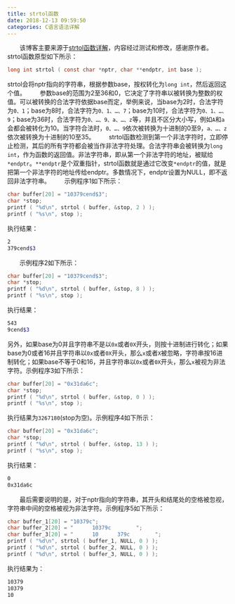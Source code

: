 ```yaml
---
title: strtol函数
date: 2018-12-13 09:59:50
categories: C语言语法详解
---
```

&emsp;&emsp;该博客主要来源于[strtol函数详解](https://blog.csdn.net/S031302306/article/details/52060914)，内容经过测试和修改，感谢原作者。
&emsp;&emsp;strtol函数原型如下所示：

``` c
long int strtol ( const char *nptr, char **endptr, int base );
```

strtol会将nptr指向的字符串，根据参数base，按权转化为`long int`，然后返回这个值。
&emsp;&emsp;参数base的范围为2至36和0，它决定了字符串以被转换为整数的权值。可以被转换的合法字符依据base而定，举例来说，当base为2时，合法字符为`0、1`；base为8时，合法字符为`0、1、…、7`；base为10时，合法字符为`0、1、…、9`；base为36时，合法字符为`0、…、9、a、…、z`等，并且不区分大小写，例如`A`和`a`会都会被转化为10。当字符合法时，`0、…、9`依次被转换为十进制的0至9，`a、…、z`依次被转换为十进制的10至35。
&emsp;&emsp;strtol函数检测到第一个非法字符时，立即停止检测，其后的所有字符都会被当作非法字符处理。合法字符串会被转换为`long int`，作为函数的返回值。非法字符串，即从第一个非法字符的地址，被赋给`*endptr`。`**endptr`是个双重指针，strtol函数就是通过它改变`*endptr`的值，就是把第一个非法字符的地址传给endptr。多数情况下，endptr设置为NULL，即不返回非法字符串。
&emsp;&emsp;示例程序1如下所示：

``` c
char buffer[20] = "10379cend$3";
char *stop;
printf ( "%d\n", strtol ( buffer, &stop, 2 ) );
printf ( "%s\n", stop );
```

执行结果：

``` bash
2
379cend$3
```

&emsp;&emsp;示例程序2如下所示：

``` c
char buffer[20] = "10379cend$3";
char *stop;
printf ( "%d\n", strtol ( buffer, &stop, 8 ) );
printf ( "%s\n", stop );
```

执行结果：

``` bash
543
9cend$3
```

另外，如果base为0并且字符串不是以`0x`或者`0X`开头，则按十进制进行转化；如果base为0或者16并且字符串以`0x`或者`0X`开头，那么`x`或者`X`被忽略，字符串按16进制转化；如果base不等于0和16，并且字符串以`0x`或者`0X`开头，那么`x`被视为非法字符。示例程序3如下所示：

``` c
char buffer[20] = "0x31da6c";
char *stop;
printf ( "%d\n", strtol ( buffer, &stop, 0 ) );
printf ( "%s\n", stop );
```

执行结果为`3267180`(stop为空)。示例程序4如下所示：

``` c
char buffer[20] = "0x31da6c";
char *stop;
printf ( "%d\n", strtol ( buffer, &stop, 13 ) );
printf ( "%s\n", stop );
```

执行结果：

``` bash
0
0x31da6c
```

&emsp;&emsp;最后需要说明的是，对于nptr指向的字符串，其开头和结尾处的空格被忽视，字符串中间的空格被视为非法字符。示例程序5如下所示：

``` c
char buffer_1[20] = "10379c";
char buffer_2[20] = "      10379c        ";
char buffer_3[20] = "      10      379c        ";
printf ( "%d\n", strtol ( buffer_1, NULL, 0 ) );
printf ( "%d\n", strtol ( buffer_2, NULL, 0 ) );
printf ( "%d\n", strtol ( buffer_3, NULL, 0 ) );
```

执行结果为：

``` bash
10379
10379
10
```